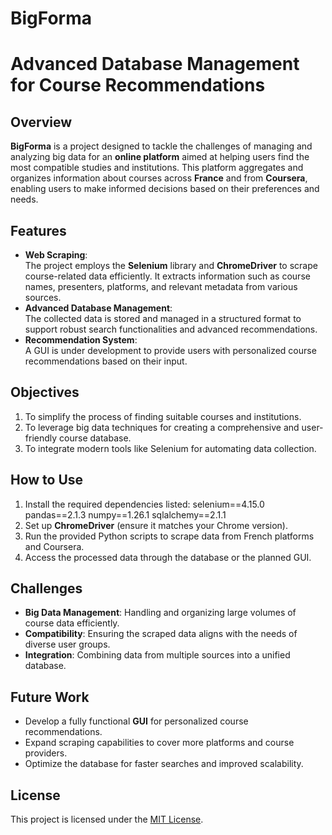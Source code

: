 # BigForma

# Advanced Database Management for Course Recommendations

## Overview  
**BigForma** is a project designed to tackle the challenges of managing and analyzing big data for an **online platform** aimed at helping users find the most compatible studies and institutions. This platform aggregates and organizes information about courses across **France** and from **Coursera**, enabling users to make informed decisions based on their preferences and needs.  

## Features  
- **Web Scraping**:  
  The project employs the **Selenium** library and **ChromeDriver** to scrape course-related data efficiently. It extracts information such as course names, presenters, platforms, and relevant metadata from various sources.  
- **Advanced Database Management**:  
  The collected data is stored and managed in a structured format to support robust search functionalities and advanced recommendations.  
- **Recommendation System**:  
  A GUI is under development to provide users with personalized course recommendations based on their input.  

## Objectives  
1. To simplify the process of finding suitable courses and institutions.  
2. To leverage big data techniques for creating a comprehensive and user-friendly course database.  
3. To integrate modern tools like Selenium for automating data collection.  

## How to Use  
1. Install the required dependencies listed:
    selenium==4.15.0
    pandas==2.1.3
    numpy==1.26.1
    sqlalchemy==2.1.1        
3. Set up **ChromeDriver** (ensure it matches your Chrome version).  
4. Run the provided Python scripts to scrape data from French platforms and Coursera.  
5. Access the processed data through the database or the planned GUI.  

## Challenges  
- **Big Data Management**: Handling and organizing large volumes of course data efficiently.  
- **Compatibility**: Ensuring the scraped data aligns with the needs of diverse user groups.  
- **Integration**: Combining data from multiple sources into a unified database.  

## Future Work  
- Develop a fully functional **GUI** for personalized course recommendations.  
- Expand scraping capabilities to cover more platforms and course providers.  
- Optimize the database for faster searches and improved scalability.  

## License  
This project is licensed under the [MIT License](LICENSE).  


